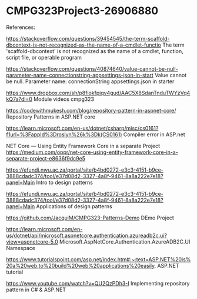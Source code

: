 # CMPG323Project3-26906880



References:

https://stackoverflow.com/questions/39454545/the-term-scaffold-dbcontext-is-not-recognized-as-the-name-of-a-cmdlet-functio
The term 'scaffold-dbcontext' is not recognized as the name of a cmdlet, function, script file, or operable program


https://stackoverflow.com/questions/40874640/value-cannot-be-null-parameter-name-connectionstring-appsettings-json-in-start
Value cannot be null. Parameter name: connectionString appsettings.json in starter

https://www.dropbox.com/sh/p8fiokfpiqv4gud/AAC5X8SdanTnduTWYzVq4kQ7a?dl=0
Module videos cmpg323

https://codewithmukesh.com/blog/repository-pattern-in-aspnet-core/
Repository Patterns in ASP.NET core

https://learn.microsoft.com/en-us/dotnet/csharp/misc/cs0161?f1url=%3FappId%3Droslyn%26k%3Dk(CS0161)
Compiler error in ASP.net

NET Core — Using Entity Framework Core in a separate Project
https://medium.com/oppr/net-core-using-entity-framework-core-in-a-separate-project-e8636f9dc9e5

https://efundi.nwu.ac.za/portal/site/b4bd0272-e3c3-4151-b9ce-3888cdadc374/tool/e37d08d2-3327-4a8f-9461-8a8a222e7e18?panel=Main
Intro to design patterns

https://efundi.nwu.ac.za/portal/site/b4bd0272-e3c3-4151-b9ce-3888cdadc374/tool/e37d08d2-3327-4a8f-9461-8a8a222e7e18?panel=Main
Applications of design patterns

https://github.com/JacquiM/CMPG323-Patterns-Demo
DEmo Project

https://learn.microsoft.com/en-us/dotnet/api/microsoft.aspnetcore.authentication.azureadb2c.ui?view=aspnetcore-5.0
Microsoft.AspNetCore.Authentication.AzureADB2C.UI Namespace

https://www.tutorialspoint.com/asp.net/index.htm#:~:text=ASP.NET%20is%20a%20web,to%20build%20web%20applications%20easily.
ASP.NET tutorial

https://www.youtube.com/watch?v=QU2QzPDh3-I
Implementing repository pattern in C# & ASP.NET



